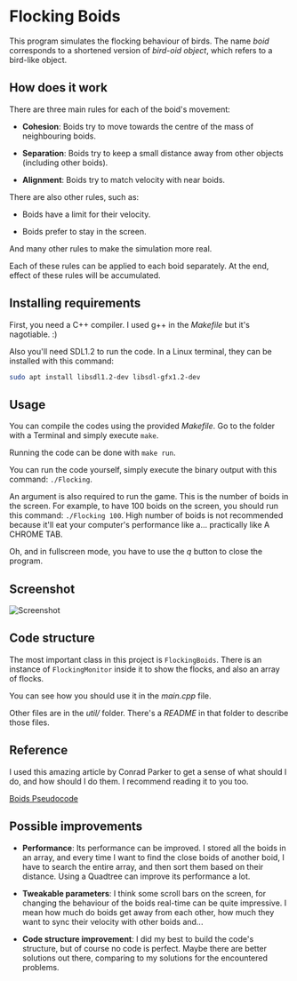 
# Flocking Boids

This program simulates the flocking behaviour of birds. The name *boid* corresponds to a shortened version of *bird-oid object*, which refers to a bird-like object.

## How does it work

There are three main rules for each of the boid's movement:

- **Cohesion**: Boids try to move towards the centre of the mass of neighbouring boids.

- **Separation**: Boids try to keep a small distance away from other objects (including other boids).

- **Alignment**: Boids try to match velocity with near boids.

There are also other rules, such as:

- Boids have a limit for their velocity.

- Boids prefer to stay in the screen.

And many other rules to make the simulation more real.

Each of these rules can be applied to each boid separately. At the end, effect of these rules will be accumulated.

## Installing requirements

First, you need a C++ compiler. I used g++ in the *Makefile* but it's nagotiable. :)

Also you'll need SDL1.2 to run the code. In a Linux terminal, they can be installed with this command:

```bash
sudo apt install libsdl1.2-dev libsdl-gfx1.2-dev
```

## Usage

You can compile the codes using the provided *Makefile*. Go to the folder with a Terminal and simply execute ```make```.

Running the code can be done with ```make run```.

You can run the code yourself, simply execute the binary output with this command: ```./Flocking```.

An argument is also required to run the game. This is the number of boids in the screen. For example, to have 100 boids on the screen, you should run this command: ```./Flocking 100```. High number of boids is not recommended because it'll eat your computer's performance like a... practically like A CHROME TAB.

Oh, and in fullscreen mode, you have to use the *q* button to close the program.

## Screenshot

![Screenshot](https://raw.githubusercontent.com/roozbehsayadi/Hobby-Projects/master/Flocking%20Boids/Screenshot.png)

## Code structure

The most important class in this project is ```FlockingBoids```. There is an instance of ```FlockingMonitor``` inside it to show the flocks, and also an array of flocks.

You can see how you should use it in the *main.cpp* file.

Other files are in the *util/* folder. There's a *README* in that folder to describe those files.

## Reference

I used this amazing article by Conrad Parker to get a sense of what should I do, and how should I do them. I recommend reading it to you too.

[Boids Pseudocode](http://www.kfish.org/boids/pseudocode.html)

## Possible improvements

- **Performance**: Its performance can be improved. I stored all the boids in an array, and every time I want to find the close boids of another boid, I have to search the entire array, and then sort them based on their distance. Using a Quadtree can improve its performance a lot.

- **Tweakable parameters**: I think some scroll bars on the screen, for changing the behaviour of the boids real-time can be quite impressive. I mean how much do boids get away from each other, how much they want to sync their velocity with other boids and...

- **Code structure improvement**: I did my best to build the code's structure, but of course no code is perfect. Maybe there are better solutions out there, comparing to my solutions for the encountered problems.
